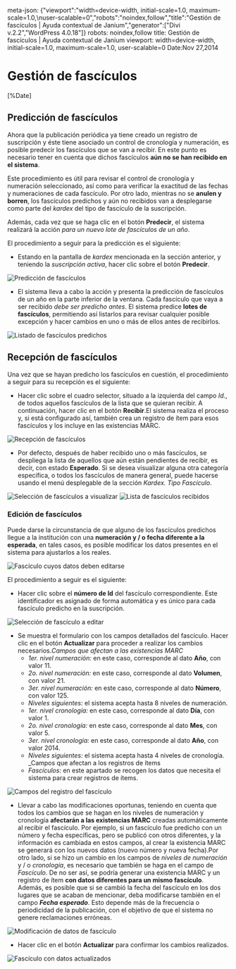 meta-json: {"viewport":"width=device-width, initial-scale=1.0, maximum-scale=1.0,\nuser-scalable=0","robots":"noindex,follow","title":"Gestión de fascículos | Ayuda contextual de Janium","generator":["Divi v.2.2","WordPress 4.0.18"]}
robots: noindex,follow
title: Gestión de fascículos | Ayuda contextual de Janium
viewport: width=device-width, initial-scale=1.0, maximum-scale=1.0, user-scalable=0
Date:Nov 27,2014

# Gestión de fascículos

[%Date]

## Predicción de fascículos

Ahora que la publicación periódica ya tiene creado un registro de
suscripción y éste tiene asociado un control de cronología y numeración,
es posible predecir los fascículos que se van a recibir. En este punto
es necesario tener en cuenta que dichos fascículos **aún no se han
recibido en el sistema**.

Este procedimiento es útil para revisar el control de cronología y
numeración seleccionado, así como para verificar la exactitud de las
fechas y numeraciones de cada fascículo. Por otro lado, mientras no se
**anulen y borren**, los fascículos predichos y aún no recibidos van a
desplegarse como parte del *kardex* del tipo de fascículo de la
suscripción.

Además, cada vez que se haga clic en el botón **Predecir**, el sistema
realizará la acción _para un
nuevo lote de fascículos de un año_.

El procedimiento a seguir para la predicción es el siguiente:

-   Estando en la pantalla de *kardex* mencionada en la sección
    anterior, y teniendo la _suscripción activa_, hacer
    clic sobre el botón **Predecir**.

<img src="Prediccion_fasciculos.png" alt="Predicción de fascículos" id="prediccindefascculos" />

-   El sistema lleva a cabo la acción y presenta la predicción de
    fascículos de un año en la parte inferior de la ventana. Cada
    fascículo que vaya a ser recibido _debe ser predicho antes_.
    El sistema predice **lotes de fascículos**, permitiendo así
    listarlos para revisar cualquier posible excepción y hacer cambios
    en uno o más de ellos antes de recibirlos.

<img src="Fasciculos_predichos.png" alt="Listado de fascículos predichos" id="listadodefascculospredichos" />

## Recepción de fascículos

Una vez que se hayan predicho los fascículos en cuestión, el
procedimiento a seguir para su recepción es el siguiente:

-   Hacer clic sobre el cuadro selector, situado a la izquierda del
    campo *Id*., de todos aquellos fascículos de la lista que se quieran
    recibir. A continuación, hacer clic en el botón **Recibir**.El
    sistema realiza el proceso y, si está configurado así, también crea
    un registro de ítem para esos fascículos y los incluye en las
    existencias MARC.

<img src="Recepcion_fasciculos.png" alt="Recepción de fascículos" id="recepcindefascculos">

-   Por defecto, después de haber recibido uno o más fascículos, se
    despliega la lista de aquellos que aún están pendientes de recibir,
    es decir, con estado **Esperado**. Si se desea visualizar alguna
    otra categoría específica, o todos los fascículos de manera general,
    puede hacerse usando el menú desplegable de la sección *Kardex. Tipo
    Fascículo*.

<img src="Visualizacion_fasciculos.png" alt="Selección de fascículos a visualizar" id="seleccindefascculosavisualizar">

<img src="Fasciculos_recibidos.png" alt="Lista de fascículos recibidos" id="listadefascculosrecibidos">

### Edición de fascículos

Puede darse la circunstancia de que alguno de los fascículos predichos
llegue a la institución con una **numeración y / o fecha diferente a la
esperada**, en tales casos, es posible modificar los datos presentes en
el sistema para ajustarlos a los reales.

<img src="Edicion_fasciculos.png" alt="Fascículo cuyos datos deben editarse" id="fascculocuyosdatosdebeneditarse">

El procedimiento a seguir es el siguiente:

-   Hacer clic sobre el **número de Id** del fascículo correspondiente.
    Este identificador es asignado de forma automática y es único para
    cada fascículo predicho en la suscripción.

<img src="Edicion_fasciculos2.png" alt="Selección de fascículo a editar" id="seleccindefascculoaeditar">

-   Se muestra el formulario con los campos detallados del fascículo.
    Hacer clic en el botón **Actualizar** para proceder a realizar los
    cambios necesarios._Campos
    que afectan a las existencias MARC_
    -   *1er. nivel numeración:* en este caso, corresponde al dato
        **Año**, con valor 11.
    -   *2o. nivel numeración:* en este caso, corresponde al dato
        **Volumen**, con valor 21.
    -   *3er. nivel numeración:* en este caso, corresponde al dato
        **Número**, con valor 125.
    -   *Niveles siguientes:* el sistema acepta hasta 8 niveles de
        numeración.
    -   *1er. nivel cronología:* en este caso, corresponde al dato
        **Día**, con valor 1.
    -   *2o. nivel cronología:* en este caso, corresponde al dato
        **Mes**, con valor 5.
    -   *3er. nivel cronología:* en este caso, corresponde al dato
        **Año**, con valor 2014.
    -   *Niveles siguientes:* el sistema acepta hasta 4 niveles de
        cronología.  
        _Campos que afectan a
        los registros de ítems
    -   *Fascículos:* en este apartado se recogen los datos que necesita
        el sistema para crear registros de ítems.

<img src="Edicion_fasciculos3.png" alt="Campos del registro del fascículo" id="camposdelregistrodelfascculo">

-   Llevar a cabo las modificaciones oportunas, teniendo en cuenta que
    todos los cambios que se hagan en los niveles de numeración y
    cronología **afectarán a las existencias MARC** creadas
    automáticamente al recibir el fascículo. Por ejemplo, si un
    fascículo fue predicho con un número y fecha específicas, pero se
    publicó con otros diferentes, y la información es cambiada en estos
    campos, al crear la existencia MARC se generará con los nuevos datos
    (nuevo número y nueva fecha).Por otro lado, si se hizo un cambio en
    los campos de *niveles de numeración* y / o *cronología*, es
    necesario que también se haga en el campo de *Fascículo*. De no ser
    así, se podría generar una existencia MARC y un registro de ítem
    **con datos diferentes para un mismo fascículo**. Además, es posible
    que si se cambió la fecha del fascículo en los dos lugares que se
    acaban de mencionar, deba modificarse también en el campo ***Fecha
    esperado***. Esto depende más de la frecuencia o periodicidad de la
    publicación, con el objetivo de que el sistema no genere
    reclamaciones erróneas.

<img src="Edicion_fasciculos4.png" alt="Modificación de datos de fascículo" id="modificacindedatosdefascculo">

-   Hacer clic en el botón **Actualizar** para confirmar los cambios
    realizados.

<img src="Edicion_fasciculos5.png" alt="Fascículo con datos actualizados" id="fascculocondatosactualizados">

